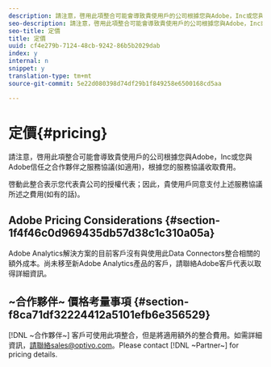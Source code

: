 ```yaml
---
description: 請注意，啓用此項整合可能會導致貴使用戶的公司根據您與Adobe，Inc或您與Adobe信任之合作夥伴之服務協議(如適用)，根據您的服務協議收取費用。
seo-description: 請注意，啓用此項整合可能會導致貴使用戶的公司根據您與Adobe，Inc或您與Adobe信任之合作夥伴之服務協議(如適用)，根據您的服務協議收取費用。
seo-title: 定價
title: 定價
uuid: cf4e279b-7124-48cb-9242-86b5b2029dab
index: y
internal: n
snippet: y
translation-type: tm+mt
source-git-commit: 5e22d080398d74df29b1f849258e6500168cd5aa

---
```



# 定價{#pricing}

請注意，啓用此項整合可能會導致貴使用戶的公司根據您與Adobe，Inc或您與Adobe信任之合作夥伴之服務協議(如適用)，根據您的服務協議收取費用。

啓動此整合表示您代表貴公司的授權代表；因此，貴使用戶同意支付上述服務協議所述之費用(如有的話)。

## Adobe Pricing Considerations {#section-1f4f46c0d969435db57d38c1c310a05a}

Adobe Analytics解決方案的目前客戶沒有與使用此Data Connectors整合相關的額外成本。尚未移至新Adobe Analytics產品的客戶，請聯絡Adobe客戶代表以取得詳細資訊。

## ~合作夥伴~ 價格考量事項 {#section-f8ca71df32224412a5101efb6e356529}

[!DNL ~合作夥伴~] 客戶可使用此項整合，但是將適用額外的整合費用。如需詳細資訊，請聯絡sales@optivo.com。Please contact [!DNL ~Partner~] for pricing details.
